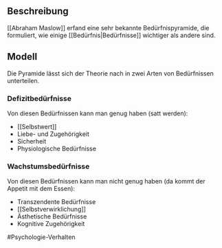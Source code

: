 ## Beschreibung
[[Abraham Maslow]] erfand eine sehr bekannte Bedürfnispyramide, die formuliert, wie einige [[Bedürfnis|Bedürfnisse]] wichtiger als andere sind.

## Modell
Die Pyramide lässt sich der Theorie nach in zwei Arten von Bedürfnissen unterteilen.

### Defizitbedürfnisse
Von diesen Bedürfnissen kann man genug haben (satt werden):
- [[Selbstwert]]
- Liebe- und Zugehörigkeit
- Sicherheit
- Physiologische Bedürfnisse

### Wachstumsbedürfnisse
Von diesen Bedürfnissen kann man nicht genug haben (da kommt der Appetit mit dem Essen):
- Transzendente Bedürfnisse
- [[Selbstverwirklichung]]
- Ästhetische Bedürfnisse
- Kognitive Zugehörigkeit

#Psychologie-Verhalten 